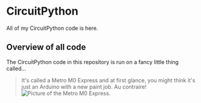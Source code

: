 # CircuitPython

All of my CircuitPython code is here.

## Overview of all code

The CircuitPython code in this repository is run on a fancy little thing called...
> It's called a Metro M0 Express and at first glance, you might think it's just an Arduino with a new paint job.  Au contraire!
> ![Picture of the Metro M0 Express.](/images/Adafruit.jpg "The Metro M0 Express")
